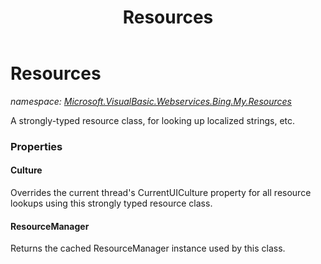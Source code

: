 ﻿---
title: Resources
---

# Resources
_namespace: [Microsoft.VisualBasic.Webservices.Bing.My.Resources](N-Microsoft.VisualBasic.Webservices.Bing.My.Resources.html)_

A strongly-typed resource class, for looking up localized strings, etc.




### Properties

#### Culture
Overrides the current thread's CurrentUICulture property for all
 resource lookups using this strongly typed resource class.
#### ResourceManager
Returns the cached ResourceManager instance used by this class.
